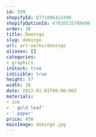 ```yaml
---
id: 599
shopifyId: 8771096412490
shopifyOptionId: 47926525788490
order: 30
title: Domingo
slug: domingo
url: art-works/domingo
aliases: []
categories:
- graphics
inStock: true
isVisible: true
height: 57
width: 38
date: 2022-01-01T00:00:00Z
materials:
- ink
- ' gold leaf'
- ' paper'
price: 450
mainImage: domingo.jpg
---
```

